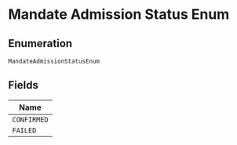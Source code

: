 
# Mandate Admission Status Enum

## Enumeration

`MandateAdmissionStatusEnum`

## Fields

| Name |
|  --- |
| `CONFIRMED` |
| `FAILED` |

